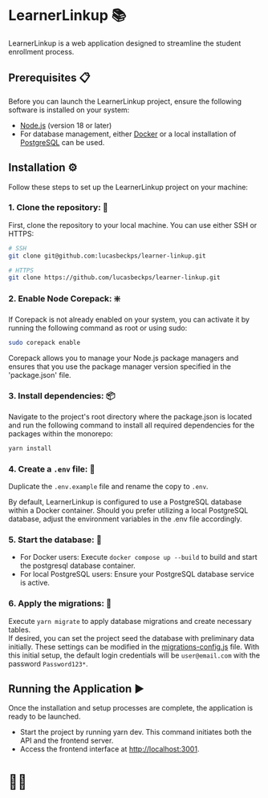 # LearnerLinkup 📚
LearnerLinkup is a web application designed to streamline the student enrollment process.

## Prerequisites 📋
Before you can launch the LearnerLinkup project, ensure the following software is installed on your system:
- [Node.js](https://nodejs.org/en/) (version 18 or later)
- For database management, either [Docker](https://docs.docker.com/get-docker/) or a local installation of [PostgreSQL](https://www.postgresql.org/download/) can be used.

## Installation ⚙️
Follow these steps to set up the LearnerLinkup project on your machine:

### 1. Clone the repository: 🔽
First, clone the repository to your local machine. You can use either SSH or HTTPS:
```sh
# SSH
git clone git@github.com:lucasbeckps/learner-linkup.git
```
```sh
# HTTPS
git clone https://github.com/lucasbeckps/learner-linkup.git
```

### 2. Enable Node Corepack: ❇️ 
If Corepack is not already enabled on your system, you can activate it by running the following command as root or using sudo:
```sh
sudo corepack enable
```
Corepack allows you to manage your Node.js package managers and ensures that you use the package manager version 
specified in the 'package.json' file.

### 3. Install dependencies: 📦
Navigate to the project's root directory where the package.json is located and run the following command to install 
all required dependencies for the packages within the monorepo:
```sh
yarn install
```

### 4. Create a `.env` file: 🔑
Duplicate the `.env.example` file and rename the copy to `.env`. 

By default, LearnerLinkup is configured to use a PostgreSQL database within a Docker container. 
Should you prefer utilizing a local PostgreSQL database, adjust the environment variables in the .env file accordingly.

### 5. Start the database: 💾
- For Docker users: Execute `docker compose up --build` to build and start the postgresql database container.
- For local PostgreSQL users: Ensure your PostgreSQL database service is active.

### 6. Apply the migrations: 📝
Execute `yarn migrate` to apply database migrations and create necessary tables.  
If desired, you can set the project seed the database with preliminary data initially. 
These settings can be modified in the [migrations-config.js](/packages/backend/migrations.config.js) file.
With this initial setup, the default login credentials will be `user@email.com` with the password `Password123*`.

## Running the Application ▶️
Once the installation and setup processes are complete, the application is ready to be launched.
- Start the project by running yarn dev. This command initiates both the API and the frontend server.
- Access the frontend interface at [http://localhost:3001](http://localhost:3001).

# 🐝🤓 

